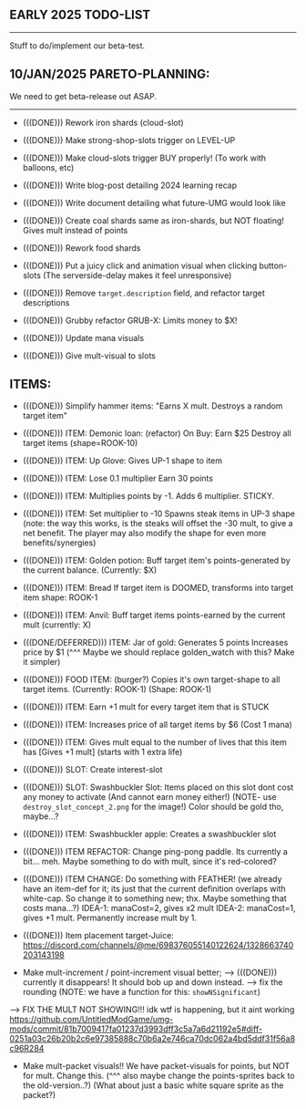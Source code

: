 

## EARLY 2025 TODO-LIST
------------
Stuff to do/implement our beta-test.


## 10/JAN/2025 PARETO-PLANNING:
We need to get beta-release out ASAP.


------------


- (((DONE))) Rework iron shards (cloud-slot)


- (((DONE))) Make strong-shop-slots trigger on LEVEL-UP


- (((DONE))) Make cloud-slots trigger BUY properly! (To work with balloons, etc)


- (((DONE))) Write blog-post detailing 2024 learning recap
- (((DONE))) Write document detailing what future-UMG would look like


- (((DONE))) Create coal shards
same as iron-shards, but NOT floating! Gives mult instead of points


- (((DONE))) Rework food shards


- (((DONE))) Put a juicy click and animation visual when clicking button-slots
    (The serverside-delay makes it feel unresponsive)


- (((DONE))) Remove `target.description` field, and refactor target descriptions


- (((DONE))) Grubby refactor  GRUB-X: Limits money to $X!


- (((DONE))) Update mana visuals


- (((DONE))) Give mult-visual to slots


## ITEMS:

- (((DONE))) Simplify hammer items: 
"Earns X mult. Destroys a random target item"


- (((DONE))) ITEM: Demonic loan: (refactor)
On Buy: Earn $25
Destroy all target items
(shape=ROOK-10)

- (((DONE))) ITEM: Up Glove:
Gives UP-1 shape to item

- (((DONE))) ITEM:
Lose 0.1 multiplier
Earn 30 points

- (((DONE))) ITEM:
Multiplies points by -1. 
Adds 6 multiplier.
STICKY.

- (((DONE))) ITEM:
Set multiplier to -10
Spawns steak items in UP-3 shape
(note: the way this works, is the steaks will offset the -30 mult, to give a net benefit. The player may also modify the shape for even more benefits/synergies)

- (((DONE))) ITEM: Golden potion:
Buff target item's points-generated by the current balance.
(Currently: $X)


- (((DONE))) ITEM: Bread
If target item is DOOMED, transforms into target item
shape: ROOK-1


- (((DONE))) ITEM: Anvil:
Buff target items points-earned by the current mult (currently: X)

- (((DONE/DEFERRED))) ITEM: Jar of gold:
Generates 5 points
Increases price by $1
(^^^ Maybe we should replace golden_watch with this? Make it simpler)


- (((DONE))) FOOD ITEM: (burger?) Copies it's own target-shape to all target items.
(Currently: ROOK-1)
(Shape: ROOK-1)


- (((DONE))) ITEM: Earn +1 mult for every target item that is STUCK

- (((DONE))) ITEM: Increases price of all target items by $6 (Cost 1 mana)

- (((DONE))) ITEM:
Gives mult equal to the number of lives that this item has
[Gives +1 mult]
(starts with 1 extra life)

- (((DONE))) SLOT: Create interest-slot

- (((DONE))) SLOT: Swashbuckler Slot:
Items placed on this slot dont cost any money to activate (And cannot earn money either!)
(NOTE- use `destroy_slot_concept_2.png` for the image!)
Color should be gold tho, maybe...?

- (((DONE))) ITEM: Swashbuckler apple: Creates a swashbuckler slot

- (((DONE))) ITEM REFACTOR: Change ping-pong paddle. Its currently a bit... meh. Maybe something to do with mult, since it's red-colored?

- (((DONE))) ITEM CHANGE: Do something with FEATHER!
(we already have an item-def for it; its just that the current definition overlaps with white-cap. 
So change it to something new; thx.
Maybe something that costs mana...?)
IDEA-1: manaCost=2, gives x2 mult
IDEA-2: manaCost=1, gives +1 mult. Permanently increase mult by 1.


- (((DONE))) Item placement target-Juice:
https://discord.com/channels/@me/698376055140122624/1328663740203143198


- Make mult-increment / point-increment visual better;
--> (((DONE))) currently it disappears! It should bob up and down instead.
--> fix the rounding (NOTE: we have a function for this: `showNSignificant`)

--> FIX THE MULT NOT SHOWING!!! idk wtf is happening, but it aint working
https://github.com/UntitledModGame/umg-mods/commit/81b7009417fa01237d3993dff3c5a7a6d21192e5#diff-0251a03c26b20b2c6e97385888c70b6a2e746ca70dc062a4bd5ddf31f56a8c96R284


- Make mult-packet visuals!!
We have packet-visuals for points, but NOT for mult.  Change this.
(^^^ also maybe change the points-sprites back to the old-version..?)
(What about just a basic white square sprite as the packet?)

